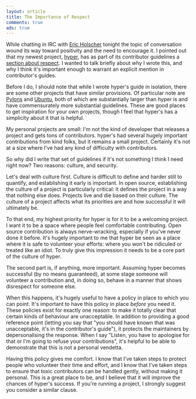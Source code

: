 ```yaml
---
layout: article
title: The Importance of Respect
comments: true
ads: true
---
```


While chatting in IRC with [Eric Holscher](http://ericholscher.com/) tonight
the topic of conversation wound its way toward positivity and the need to
encourage it. I pointed out that my newest project,
[hyper](http://hyper.rtfd.org/en/latest/), has as part of its contributor
guidelines a
[section about respect](http://hyper.readthedocs.org/en/development/contributing.html#all-contributions).
I wanted to talk briefly about why I wrote this, and why I think it's
important enough to warrant an explicit mention in contributor's guides.

Before I do, I should note that while I wrote hyper's guide in isolation, there
are some other projects that have similar provisions. Of particular note are
[Pylons](http://docs.pylonsproject.org/en/latest/community/conduct.html) and
[Ubuntu](http://www.ubuntu.com/about/about-ubuntu/conduct), both of which are
substantially larger than hyper is and have commensurately more substantial
guidelines. These are good places to get inspiration for your own projects,
though I feel that hyper's has a simplicity about it that is helpful.

My personal projects are small: I'm not the kind of developer that releases a
project and gets tons of contributors. hyper's had several hugely important
contributions from kind folks, but it remains a small project. Certainly it's
not at a size where I've had any kind of difficulty with contributors.

So why did I write that set of guidelines if it's not something I think I need
right now? Two reasons: culture, and security.

Let's deal with culture first. Culture is difficult to define and harder still
to quantify, and establishing it early is important. In open source,
establishing the culture of a project is particularly critical: it defines the
project in a way that nothing else does. Projects live and die based on their
culture. The culture of a project affects what its priorities are and how
successful it will ultimately be.

To that end, my highest priority for hyper is for it to be a welcoming project.
I want it to be a space where people feel comfortable contributing. Open source
contribution is always nerve-wracking, especially if you've never done it
before. It's hugely important to me that hyper be seen as a place where it is
safe to volunteer your efforts: where you won't be ridiculed or treated like an
idiot. To truly give this impression it needs to be a core part of the culture
of hyper.

The second part is, if anything, more important. Assuming hyper becomes
successful (by no means guaranteed), at some stage someone will volunteer a
contribution and, in doing so, behave in a manner that shows disrespect for
someone else.

When this happens, it's hugely useful to have a policy in place to which you
can point. It's important to have this policy in place _before_ you need it.
These policies exist for exactly one reason: to make it totally clear that
certain kinds of behaviour are unacceptable. In addition to providing a good
reference point (letting you say that "you should have known that was
unacceptable, it's in the contributor's guide"), it protects the maintainers by
depersonalising the response. When I say "Listen, you have to apologise for
that or I'm going to refuse your contributions", it's helpful to be able to
demonstrate that this is not a personal vendetta.

Having this policy gives me comfort. I know that I've taken steps to protect
people who volunteer their time and effort, and I know that I've taken steps
to ensure that toxic contributors can be handled gently, without making it
personal. This is a great place to be, and I believe that it will improve the
chances of hyper's success. If you're running a project, I strongly suggest you
consider a similar clause.
